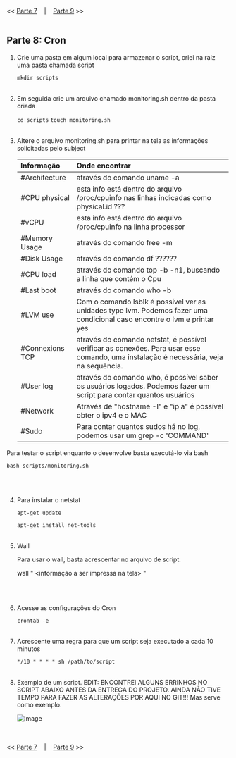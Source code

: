 << [Parte 7](https://github.com/vangoncalez/42sp_born2beroot/blob/main/parte_07.md) &nbsp;&nbsp;&nbsp;|&nbsp;&nbsp;&nbsp; [Parte 9](https://github.com/vangoncalez/42sp_born2beroot/blob/main/parte_09.md) >>
<br><br>

## Parte 8: Cron

1. Crie uma pasta em algum local para armazenar o script, criei na raiz uma pasta chamada script

   `mkdir scripts`
<br><br>  
2. Em seguida crie um arquivo chamado monitoring.sh dentro da pasta criada

   `cd scripts`
   `touch monitoring.sh`
<br><br>   
3. Altere o arquivo monitoring.sh para printar na tela as informações solicitadas pelo subject

   | Informação  |     Onde encontrar      |  
   |:---------|:--------------|
   | #Architecture | através do comando uname -a |
   | #CPU physical | esta info está dentro do arquivo /proc/cpuinfo nas linhas indicadas como physical.id ??? | 
   | #vCPU | esta info está dentro do arquivo /proc/cpuinfo na linha processor |
   | #Memory Usage | através do comando free -m |
   | #Disk Usage | através do comando df ?????? |
   | #CPU load | através do comando top -b -n1, buscando a linha que contém o Cpu |
   | #Last boot | através do comando who -b |
   | #LVM use | Com o comando lsblk é possível ver as unidades type lvm. Podemos fazer uma condicional caso encontre o lvm e printar yes |
   | #Connexions TCP | através do comando netstat, é possível verificar as conexões. Para usar esse comando, uma instalação é necessária, veja na sequência. |
   | #User log | através do comando who, é possível saber os usuários logados. Podemos fazer um script para contar quantos usuários |
   | #Network | Através de "hostname -I" e "ip a" é possível obter o ipv4 e o MAC |
   | #Sudo | Para contar quantos sudos há no log, podemos usar um grep -c 'COMMAND' <nome do arquivo> |
   
   
  Para testar o script enquanto o desenvolve basta executá-lo via bash
  
   `bash scripts/monitoring.sh`
   
<br><br> 

4. Para instalar o netstat
   
   `apt-get update`
   
   `apt-get install net-tools`
  <br><br>  
5. Wall
   
   Para usar o wall, basta acrescentar no arquivo de script:
   
   wall "
   <informação a ser impressa na tela>
   "
   
   <br><br> 
6. Acesse as configurações do Cron

   `crontab -e`
<br><br>    
7. Acrescente uma regra para que um script seja executado a cada 10 minutos

   `*/10 * * * * sh /path/to/script`
 <br><br>   
 
8. Exemplo de um script. EDIT: ENCONTREI ALGUNS ERRINHOS NO SCRIPT ABAIXO ANTES DA ENTREGA DO PROJETO. AINDA NÃO TIVE TEMPO PARA FAZER AS ALTERAÇÕES POR AQUI NO GIT!!! Mas serve como exemplo.
      
      ![image](https://user-images.githubusercontent.com/82785772/137600582-9a885a29-4f55-4015-a0ec-0e1106bcaa39.png)


<br><br>
<< [Parte 7](https://github.com/vangoncalez/42sp_born2beroot/blob/main/parte_07.md) &nbsp;&nbsp;&nbsp;|&nbsp;&nbsp;&nbsp; [Parte 9](https://github.com/vangoncalez/42sp_born2beroot/blob/main/parte_09.md) >>
